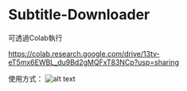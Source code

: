 # Subtitle-Downloader

可透過Colab執行

https://colab.research.google.com/drive/13tv-eT5mx6EWBL_du9Bd2gMQFxT83NCp?usp=sharing

使用方式：
![alt text](https://github.com/wayneclub/Subtitle-Downloader/blob/main/instruction.png?raw=true)
